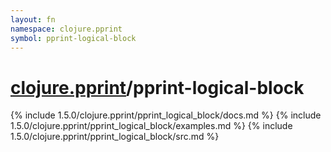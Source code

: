 ```yaml
---
layout: fn
namespace: clojure.pprint
symbol: pprint-logical-block
---
```


# [clojure.pprint](../)/pprint-logical-block

{% include 1.5.0/clojure.pprint/pprint_logical_block/docs.md %}
{% include 1.5.0/clojure.pprint/pprint_logical_block/examples.md %}
{% include 1.5.0/clojure.pprint/pprint_logical_block/src.md %}


